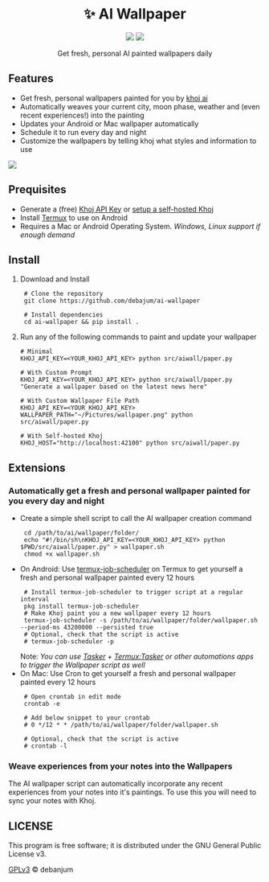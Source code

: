 <p align="center">
   <h1 align="center">✨ AI Wallpaper</h1>
</p>
<p align="center">
   <a href="https://github.com/khoj-ai/khoj"><img src="https://badgen.net/badge/powered by/%E2%9C%A8khoj%20ai/27c2d8/" /></a>
   <a href="LICENSE"><img src="https://badgen.net/github/license/debanjum/ai-wallpaper" /></a>
</p>

<p align="center">
   Get fresh, personal AI painted wallpapers daily
</p>

Features
--------
- Get fresh, personal wallpapers painted for you by [khoj ai](https://github.com/khoj-ai/khoj)
- Automatically weaves your current city, moon phase, weather and (even recent experiences!) into the painting
- Updates your Android or Mac wallpaper automatically
- Schedule it to run every day and night
- Customize the wallpapers by telling khoj what styles and information to use

![](./assets/sample_khoj_wallpaper_2.png)


Prequisites
------------

- Generate a (free) [Khoj API Key](https://app.khoj.dev/config#clients) or [setup a self-hosted Khoj](https://docs.khoj.dev/get-started/setup/)
- Install [Termux](https://f-droid.org/en/packages/com.termux/) to use on Android
- Requires a Mac or Android Operating System. *Windows, Linux support if enough demand*

Install
------------

1. Download and Install
   ```shell
    # Clone the repository
    git clone https://github.com/debajum/ai-wallpaper

    # Install dependencies
    cd ai-wallpaper && pip install .
   ```

2. Run any of the following commands to paint and update your wallpaper
   ```shell
   # Minimal
   KHOJ_API_KEY=<YOUR_KHOJ_API_KEY> python src/aiwall/paper.py

   # With Custom Prompt
   KHOJ_API_KEY=<YOUR_KHOJ_API_KEY> python src/aiwall/paper.py "Generate a wallpaper based on the latest news here"

   # With Custom Wallpaper File Path
   KHOJ_API_KEY=<YOUR_KHOJ_API_KEY> WALLPAPER_PATH="~/Pictures/wallpaper.png" python src/aiwall/paper.py

   # With Self-hosted Khoj
   KHOJ_HOST="http://localhost:42100" python src/aiwall/paper.py
   ```

Extensions
------------
### Automatically get a fresh and personal wallpaper painted for you every day and night
  - Create a simple shell script to call the AI wallpaper creation command
    ```shell
     cd /path/to/ai/wallpaper/folder/
     echo "#!/bin/sh\nKHOJ_API_KEY=<YOUR_KHOJ_API_KEY> python $PWD/src/aiwall/paper.py" > wallpaper.sh
     chmod +x wallpaper.sh
    ```
  - On Android: Use [termux-job-scheduler](https://wiki.termux.com/wiki/Termux:API#:~:text=termux-job-scheduler) on Termux to get yourself a fresh and personal wallpaper painted every 12 hours
    ```shell
     # Install termux-job-scheduler to trigger script at a regular interval
     pkg install termux-job-scheduler
     # Make Khoj paint you a new wallpaper every 12 hours
     termux-job-scheduler -s /path/to/ai/wallpaper/folder/wallpaper.sh --period-ms 43200000 --persisted true
     # Optional, check that the script is active
     # termux-job-scheduler -p
    ```
    Note: *You can use [Tasker](https://play.google.com/store/apps/details?id=net.dinglisch.android.taskerm&hl=en&gl=US) + [Termux:Tasker](https://wiki.termux.com/wiki/Termux:Tasker) or other automations apps to trigger the Wallpaper script as well*
  - On Mac: Use Cron to get yourself a fresh and personal wallpaper painted every 12 hours
    ```shell
     # Open crontab in edit mode
     crontab -e

     # Add below snippet to your crontab
     # 0 */12 * * /path/to/ai/wallpaper/folder/wallpaper.sh

     # Optional, check that the script is active
     # crontab -l
    ```

### Weave experiences from your notes into the Wallpapers
The AI wallpaper script can automatically incorporate any recent experiences from your notes into it's paintings. To use this you will need to sync your notes with Khoj.


LICENSE
------------
This program is free software; it is distributed under the GNU General Public License v3.

[GPLv3](LICENSE) © debanjum
